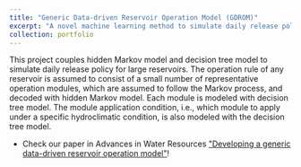 ```yaml
---
title: "Generic Data-driven Reservoir Operation Model (GDROM)"
excerpt: "A novel machine learning method to simulate daily release policies"
collection: portfolio
---
```


This project couples hidden Markov model and decision tree model to simulate daily release policy for large reservoirs. The operation rule of any reservoir is assumed to consist of a small number of representative operation modules, which are assumed to follow the Markov process, and decoded with hidden Markov model. Each module is modeled with decision tree model. The module application condition, i.e., which module to apply under a specific hydroclimatic condition, is also modeled with the decision tree model. 

* Check our paper in Advances in Water Resources ["Developing a generic data-driven reservoir operation model"](https://doi.org/10.1016/j.advwatres.2022.104274)!




